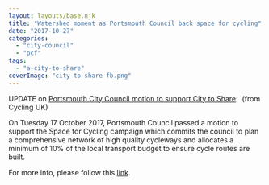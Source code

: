 ```yaml
---
layout: layouts/base.njk
title: "Watershed moment as Portsmouth Council back space for cycling"
date: "2017-10-27"
categories: 
  - "city-council"
  - "pcf"
tags: 
  - "a-city-to-share"
coverImage: "city-to-share-fb.png"
---
```


UPDATE on [Portsmouth City Council motion to support City to Share](https://e-activist.com/page/15054/action/1?ea.tracking.id=CLIPS):  (from Cycling UK)

On Tuesday 17 October 2017, Portsmouth Council passed a motion to support the Space for Cycling campaign which commits the council to plan a comprehensive network of high quality cycleways and allocates a minimum of 10% of the local transport budget to ensure cycle routes are built.

For more info, please follow this [link](https://www.cyclinguk.org/blog/watershed-moment-portsmouth-council-back-space-cycling).
